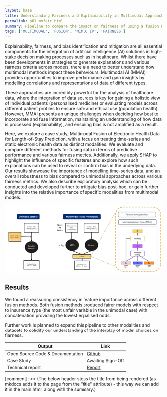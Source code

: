 ```yaml
---
layout: base
title: Understanding Fariness and Explainability in Multimodal Approaches within Healthcare
permalink: p61_mmfair.html
summary: Pipeline to compare the impact on fairness of using a fusion model versus a single modality model
tags: ['MULTIMODAL', 'FUSION', 'MIMIC IV', 'FAIRNESS']
---
```


Explainability, fairness, and bias identification and mitigation are all essential components for the
integration of artificial intelligence (AI) solutions in high-stake decision making processes such as in
healthcare. Whilst there have been developments in strategies to generate explanations and various
fairness criteria across models, there is a need to better understand how multimodal methods impact
these behaviours. Multimodal AI (MMAI) provides opportunities to improve performance and gain
insights by modelling correlations and representations of data of different types. 

These approaches are incredibly powerful for the analysis of healthcare data, where the integration of data sources is key
for gaining a holistic view of individual patients (personalised medicine) or evaluating models across
different patient profiles to ensure safe and ethical use (population health). However, MMAI presents
an unique challenges when deciding how best to incorporate and fuse information, maintaining an
understanding of how data is processed (explainability), and ensuring bias is not amplified as a result.

Here, we explore a case study, Multimodal Fusion of Electronic Health Data for Length-of-Stay
Prediction, with a focus on treating time-series and static electronic health data as distinct modalities.
We evaluate and compare different methods for fusing data in terms of predictive performance and
various fairness metrics. Additionally, we apply SHAP to highlight the influence of specific features
and explore how such explanations can be used to reveal or confirm bias in the underlying data. Our
results showcase the importance of modelling time-series data, and an overall robustness to bias
compared to unimodal approaches across various fairness metrics. We also describe exploratory
analysis which can be conducted and developed further to mitigate bias post-hoc, or gain further
insights into the relative importance of specific modalities from multimodal models.

![Overview of the models: unimodal, multimodal with two fusion methods: concatenation and a multiadaptation gate (MAG)](images/mmfair.png)

## Results

We found a reassuring consistency in feature importance across different fusion methods.   Both fusion methods produced fairer models with respect to insurance type (the most unfair variable in the unimodal case) with concatenation providing the lowest equalised odds.

Further work is planned to expand this pipeline to other modalities and datasets to solidify our understanding of the interplay of model choices on fiarness.

| Output | Link |
| ---- | ---- |
| Open Source Code & Documentation | [Github](https://github.com/nhsengland/mm-healthfair) |
| Case Study | Awaiting Sign-Off |
| Technical report | [Report](https://github.com/nhsengland/mm-healthfair/blob/main/report/NHSE_Internship_Project_Multimodal_XAI.pdf) |

[comment]: <> (The below header stops the title from being rendered (as mkdocs adds it to the page from the "title" attribute) - this way we can add it in the main.html, along with the summary.)
#
